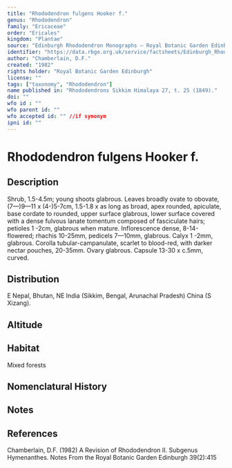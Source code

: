 ```yaml
---
title: "Rhododendron fulgens Hooker f."
genus: "Rhododendron"
family: "Ericaceae"
order: "Ericales"
kingdom: "Plantae"
source: "Edinburgh Rhododendron Monographs – Royal Botanic Garden Edinburgh"
identifier: "https://data.rbge.org.uk/service/factsheets/Edinburgh_Rhododendron_Monographs.xhtml"
author: "Chamberlain, D.F."
created: "1982"
rights holder: "Royal Botanic Garden Edinburgh"
license: ""
tags: ["taxonomy", "Rhododendron"]
name published in: "Rhododendrons Sikkim Himalaya 27, t. 25 (1849)."
doi: ""
wfo id : ""
wfo parent id: ""
wfo accepted id: "" //if synonym                      
ipni id: ""
---
```


                       

# Rhododendron fulgens Hooker f.

## Description
Shrub, 1.5-4.5m; young shoots glabrous. Leaves broadly ovate to obovate, (7—)9—11 x (4-)5-7cm, 1.5-1.8 x as long as broad, apex rounded, apiculate, base cordate to rounded, upper surface glabrous, lower surface covered with a dense fulvous lanate tomentum composed of fasciculate hairs; petioles 1 -2cm, glabrous when mature. Inflorescence dense, 8-14-flowered; rhachis 10-25mm, pedicels 7—10mm, glabrous. Calyx 1 -2mm, glabrous. Corolla tubular-campanulate, scarlet to blood-red, with darker nectar pouches, 20-35mm. Ovary glabrous. Capsule 13-30 x c.5mm, curved.

## Distribution
E Nepal, Bhutan, NE India (Sikkim, Bengal, Arunachal Pradesh) China (S Xizang).

## Altitude


## Habitat
Mixed forests

## Nomenclatural History

                       
## Notes


## References

Chamberlain, D.F. (1982) A Revision of Rhododendron II. Subgenus Hymenanthes. Notes From the Royal Botanic Garden Edinburgh 39(2):415
